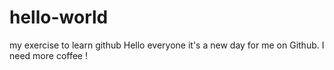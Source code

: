 # hello-world
my exercise to learn github
Hello everyone it's a new day for me on Github. 
I need more coffee ! 
